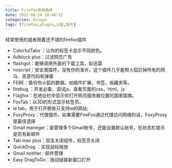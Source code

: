 ```yaml
---
title: Firefox常用插件
date: 2012-06-14 18:40:12
categories: Essays
tags: [firefox,plugin,火狐,插件]
---
```

经常使用的或者用着还不错的firefox插件

* ColorfulTabs ：让你的标签卡显示不同颜色。
* Adblock plus：过滤网页广告
* flashgot：能够调用外面的下载工具，如迅雷
* noscript：安全类插件，没有你的准许，这个插件几乎能帮火狐拦掉所有的网马、恶意代码和弹窗
* FEBE：备份你火狐的数据。如插件扩展，书签，收藏夹等。
* firebug  ：开发必备，调试js，查看页面的css，html，js
* Flagfox：在地址栏中显示你打开网页服务器位置的国家国旗。
* FoxTab：以3D的形式显示标签页。
* ie tab，用于打开那些只支持ie的网站;
* FoxyProxy：代理插件，如果需要FireFox通过代理访问网络的话，FoxyProxy是最佳选择
* Gmail maneger：能管理多个Gmail帐号，还能设置默认帐号，在状态栏提示是否有新邮件
* Tab max plus：双击关闭组件，标签页关闭
* QuickDrag ：实现鼠标拖放
* Gmail notifier : 邮件管理
* Easy DragToGo：拖动链接新窗口打开